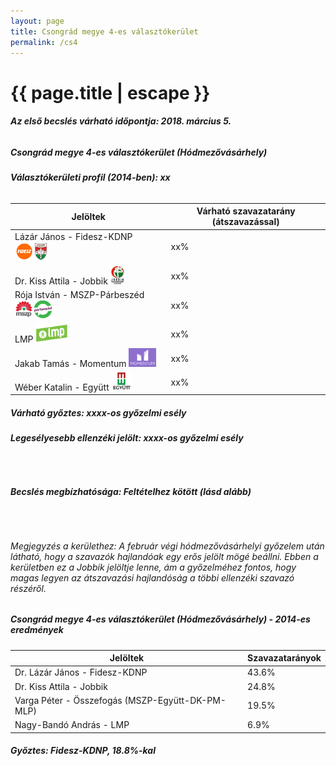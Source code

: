 ```yaml
---
layout: page
title: Csongrád megye 4-es választókerület
permalink: /cs4
---
```


<h1 class="page-title">{{ page.title | escape }}</h1>

<div class="section">
    <div class="row">
          <div class="col s12"><h6><span><strong>Az első becslés várható időpontja: 2018. március 5.</strong></span></h6>
		  <h5>Csongrád megye 4-es választókerület (Hódmezővásárhely)</h5>
<h6><strong>Választókerületi profil (2014-ben): <span id="profil">xx</span></strong></h6>
<table class="striped">
              <thead>
                <tr>
                    <th>Jelöltek</th>
                    <th>Várható szavazatarány (átszavazással)</th>
                </tr>
              </thead>
              <tbody>
             <tr>
                  <td>Lázár János - Fidesz-KDNP <img src="images/fideszkdnp_logo.png" style="width:55px;height:30px;"></td>
				  <td id="id_fidesz">xx%</td>
			</tr>
			<tr><td>Dr. Kiss Attila - Jobbik <img src="images/jobbik_logo.png" style="width:23px;height:30px;"></td><td id="id_jobbik">xx%</td></tr>
<tr>
                  <td>Rója István - MSZP-Párbeszéd <img src="images/mszpparbeszed_logo.png" style="width:60px;height:30px;"></td>
				  <td id="id_baloldal">xx%</td>
			</tr>
			<tr>
                  <td>LMP <img src="images/lmp_logo.png" style="width:52px;height:30px;"></td>
				  <td id="id_lmp">xx%</td>
			</tr>
			<tr>
				  <td>Jakab Tamás - Momentum <img src="images/momentum_logo.png" style="width:44px;height:30px;"></td>
				  <td id="id_momentum">xx%</td>
			</tr>
<tr>
<td>Wéber Katalin -  Együtt <img src="images/egyutt_logo.png" style="width:31px;height:30px;"></td>
<td id="id_egyutt">xx%</td>
</tr>                
              </tbody>
            </table>
			<h5>Várható győztes: <span id="gyoztes">xx</span><span id="esely">xx</span><span>-os győzelmi esély</span></h5>
			<h6><strong>Legesélyesebb ellenzéki jelölt: <span id="eselyes">xx</span><span id="esely2">xx</span><span>-os győzelmi esély</span></strong></h6>
			<br/>
			<h6><strong>Becslés megbízhatósága: Feltételhez kötött (lásd alább)</strong></h6>
<br/><h6>Megjegyzés a kerülethez: A február végi hódmezővásárhelyi győzelem után látható, hogy a szavazók hajlandóak egy erős jelölt mögé beállni. Ebben a kerületben ez a Jobbik jelöltje lenne, ám a győzelméhez fontos, hogy magas legyen az átszavazási hajlandóság a többi ellenzéki szavazó részéről.</h6>
          </div>
    </div>
</div>

<div class="section">
    <div class="row">
          <div class="col s12">
		  <h5>Csongrád megye 4-es választókerület (Hódmezővásárhely) - 2014-es eredmények</h5>
            <table class="striped">
              <thead>
                <tr>
                    <th>Jelöltek</th>
                    <th>Szavazatarányok</th>
                </tr>
              </thead>
              <tbody>
			  <tr>
                  <td>Dr. Lázár János - Fidesz-KDNP</td>
				  <td>43.6%</td>
			</tr>
			<tr>
			      <td>Dr. Kiss Attila - Jobbik</td>
				  <td>24.8%</td>
			</tr>
			  <tr>
				  <td>Varga Péter - Összefogás (MSZP-Együtt-DK-PM-MLP)</td>
				  <td>19.5%</td>
			</tr>
			<tr>
				  <td>Nagy-Bandó András - LMP</td>
				  <td>6.9%</td>
			</tr>                
              </tbody>
            </table>
			<h5>Győztes: Fidesz-KDNP, 18.8%-kal</h5>
          </div>
    </div>
</div>
